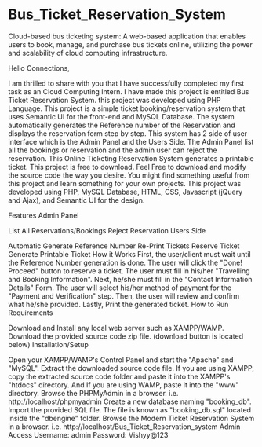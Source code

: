 # Bus_Ticket_Reservation_System
Cloud-based bus ticketing system: A web-based application that enables users to book, manage, and purchase bus tickets online, utilizing the power and scalability of cloud computing infrastructure.

Hello Connections,

I am thrilled to share with you that I have successfully completed my first task as an Cloud Computing Intern. I have made this project is entitled Bus Ticket Reservation System. this project was developed using PHP Language. 
This project is a simple ticket booking/reservation system that uses Semantic UI for the front-end and MySQL Database. 
The system automatically generates the Reference number of the Reservation and displays the reservation form step by step. 
This system has 2 side of user interface which is the Admin Panel and the Users Side. 
The Admin Panel list all the bookings or reservation and the admin user can reject the reservation. 
This Online Ticketing Reservation System generates a printable ticket.
This project is free to download. Feel Free to download and modify the source code the way you desire. 
You might find something useful from this project and learn something for your own projects. 
This project was developed using PHP, MySQL Database, HTML, CSS, Javascript (jQuery and Ajax), and Semantic UI for the design.

Features
Admin Panel

List All Reservations/Bookings
Reject Reservation
Users Side

Automatic Generate Reference Number
Re-Print Tickets
Reserve Ticket
Generate Printable Ticket
How it Works
First, the user/client must wait until the Reference Number generation is done.
The user will click the "Done! Proceed" button to reserve a ticket.
The user must fill in his/her "Travelling and Booking Information".
Next, he/she must fill in the "Contact Information Details" Form.
The user will select his/her method of payment for the "Payment and Verification" step.
Then, the user will review and confirm what he/she provided.
Lastly, Print the generated ticket.
How to Run
Requirements

Download and Install any local web server such as XAMPP/WAMP.
Download the provided source code zip file. (download button is located below)
Installation/Setup

Open your XAMPP/WAMP's Control Panel and start the "Apache" and "MySQL".
Extract the downloaded source code file.
If you are using XAMPP, copy the extracted source code folder and paste it into the XAMPP's "htdocs" directory. And If you are using WAMP, paste it into the "www" directory.
Browse the PHPMyAdmin in a browser. i.e. http://localhost/phpmyadmin
Create a new database naming "booking_db".
Import the provided SQL file. The file is known as "booking_db.sql" located inside the "dbengine" folder.
Browse the Modern Ticket Reservation System in a browser. i.e. http://localhost/Bus_Ticket_Reservation_system
Admin Access
Username: admin
Password: Vishyy@123

